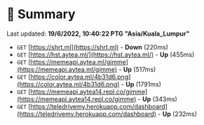 # 📖 Summary
Last updated: **19/6/2022, 10:40:22 PTG "Asia/Kuala_Lumpur"**

- `GET` [https://shrt.ml](https://shrt.ml) - **Down** (220ms)
- `GET` [https://hst.aytea.ml/](https://hst.aytea.ml/) - **Up** (455ms)
- `GET` [https://memeapi.aytea.ml/gimme](https://memeapi.aytea.ml/gimme) - **Up** (517ms)
- `GET` [https://color.aytea.ml/4b31d6.png](https://color.aytea.ml/4b31d6.png) - **Up** (1791ms)
- `GET` [https://memeapi.aytea14.repl.co/gimme](https://memeapi.aytea14.repl.co/gimme) - **Up** (343ms)
- `GET` [https://teledrivemy.herokuapp.com/dashboard](https://teledrivemy.herokuapp.com/dashboard) - **Up** (232ms)
